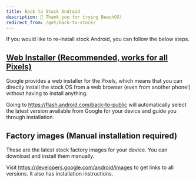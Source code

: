 ```yaml
---
title: Back to Stock Android
description: 🙏 Thank you for trying BeachOS!
redirect_from: /get/back-to-stock/
---
```


If you would like to re-install stock Android, you can follow the below steps.

## [Web Installer (Recommended, works for all Pixels)](https://flash.android.com/back-to-public)

Google provides a web installer for the Pixels, which means that you can directly install the stock OS from a web browser (even from another phone!) without having to install anything.

Going to <https://flash.android.com/back-to-public> will automatically select the latest version available from Google for your device and guide you through installation.

## Factory images (Manual installation required)

These are the latest stock factory images for your device. You can download and install them manually.

Visit <https://developers.google.com/android/images> to get links to all versions. It also has installation instructions.

<!-- For A2: https://xiaomifirmwareupdater.com/archive/miui/jasmine/ -->

